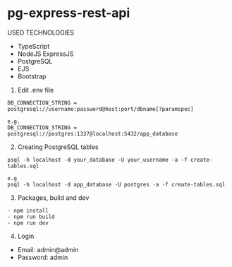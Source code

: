 # pg-express-rest-api

USED TECHNOLOGIES
- TypeScript
- NodeJS ExpressJS
- PostgreSQL
- EJS
- Bootstrap


1. Edit .env file

```
DB_CONNECTION_STRING = postgresql://username:password@host:port/dbname[?paramspec]

e.g.
DB_CONNECTION_STRING = postgresql://postgres:1337@localhost:5432/app_database
```



2. Creating PostgreSQL tables
```
psql -h localhost -d your_database -U your_username -a -f create-tables.sql

e.g
psql -h localhost -d app_database -U postgres -a -f create-tables.sql
```

3. Packages, build and dev

```
- npm install
- npm run build
- npm run dev
```

4. Login

- Email: admin@admin
- Password: admin